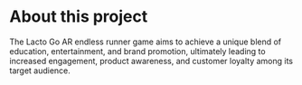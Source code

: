 # About this project

The Lacto Go AR endless runner game aims to achieve a unique blend of education, entertainment, and brand promotion, ultimately leading to increased engagement, product awareness, and customer loyalty among its target audience.